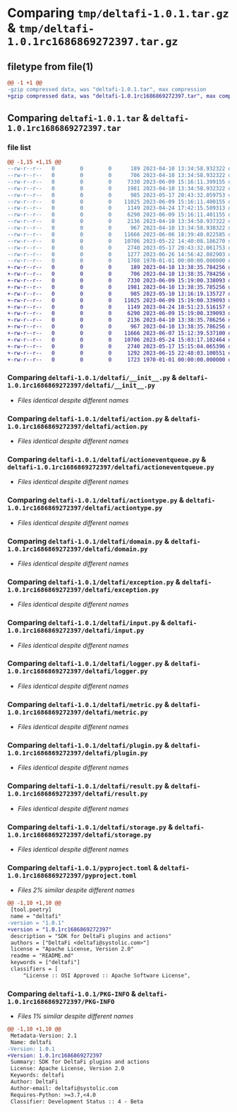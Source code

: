 # Comparing `tmp/deltafi-1.0.1.tar.gz` & `tmp/deltafi-1.0.1rc1686869272397.tar.gz`

## filetype from file(1)

```diff
@@ -1 +1 @@
-gzip compressed data, was "deltafi-1.0.1.tar", max compression
+gzip compressed data, was "deltafi-1.0.1rc1686869272397.tar", max compression
```

## Comparing `deltafi-1.0.1.tar` & `deltafi-1.0.1rc1686869272397.tar`

### file list

```diff
@@ -1,15 +1,15 @@
--rw-r--r--   0        0        0      189 2023-04-10 13:34:58.932322 deltafi-1.0.1/README.md
--rw-r--r--   0        0        0      706 2023-04-10 13:34:58.932322 deltafi-1.0.1/deltafi/__init__.py
--rw-r--r--   0        0        0     7330 2023-06-09 15:16:11.399155 deltafi-1.0.1/deltafi/action.py
--rw-r--r--   0        0        0     1981 2023-04-10 13:34:58.932322 deltafi-1.0.1/deltafi/actioneventqueue.py
--rw-r--r--   0        0        0      985 2023-05-17 20:43:32.059753 deltafi-1.0.1/deltafi/actiontype.py
--rw-r--r--   0        0        0    11025 2023-06-09 15:16:11.400155 deltafi-1.0.1/deltafi/domain.py
--rw-r--r--   0        0        0     1149 2023-04-24 17:42:15.589313 deltafi-1.0.1/deltafi/exception.py
--rw-r--r--   0        0        0     6290 2023-06-09 15:16:11.401155 deltafi-1.0.1/deltafi/input.py
--rw-r--r--   0        0        0     2136 2023-04-10 13:34:58.937322 deltafi-1.0.1/deltafi/logger.py
--rw-r--r--   0        0        0      967 2023-04-10 13:34:58.938322 deltafi-1.0.1/deltafi/metric.py
--rw-r--r--   0        0        0    11666 2023-06-06 18:39:40.022585 deltafi-1.0.1/deltafi/plugin.py
--rw-r--r--   0        0        0    10706 2023-05-22 14:40:08.186270 deltafi-1.0.1/deltafi/result.py
--rw-r--r--   0        0        0     2740 2023-05-17 20:43:32.061753 deltafi-1.0.1/deltafi/storage.py
--rw-r--r--   0        0        0     1277 2023-06-26 14:56:42.082903 deltafi-1.0.1/pyproject.toml
--rw-r--r--   0        0        0     1708 1970-01-01 00:00:00.000000 deltafi-1.0.1/PKG-INFO
+-rw-r--r--   0        0        0      189 2023-04-10 13:38:35.784256 deltafi-1.0.1rc1686869272397/README.md
+-rw-r--r--   0        0        0      706 2023-04-10 13:38:35.784256 deltafi-1.0.1rc1686869272397/deltafi/__init__.py
+-rw-r--r--   0        0        0     7330 2023-06-09 15:19:00.338093 deltafi-1.0.1rc1686869272397/deltafi/action.py
+-rw-r--r--   0        0        0     1981 2023-04-10 13:38:35.785256 deltafi-1.0.1rc1686869272397/deltafi/actioneventqueue.py
+-rw-r--r--   0        0        0      985 2023-05-10 13:16:19.135727 deltafi-1.0.1rc1686869272397/deltafi/actiontype.py
+-rw-r--r--   0        0        0    11025 2023-06-09 15:19:00.339093 deltafi-1.0.1rc1686869272397/deltafi/domain.py
+-rw-r--r--   0        0        0     1149 2023-04-24 18:51:23.516157 deltafi-1.0.1rc1686869272397/deltafi/exception.py
+-rw-r--r--   0        0        0     6290 2023-06-09 15:19:00.339093 deltafi-1.0.1rc1686869272397/deltafi/input.py
+-rw-r--r--   0        0        0     2136 2023-04-10 13:38:35.786256 deltafi-1.0.1rc1686869272397/deltafi/logger.py
+-rw-r--r--   0        0        0      967 2023-04-10 13:38:35.786256 deltafi-1.0.1rc1686869272397/deltafi/metric.py
+-rw-r--r--   0        0        0    11666 2023-06-07 15:12:39.537100 deltafi-1.0.1rc1686869272397/deltafi/plugin.py
+-rw-r--r--   0        0        0    10706 2023-05-24 15:03:17.102464 deltafi-1.0.1rc1686869272397/deltafi/result.py
+-rw-r--r--   0        0        0     2740 2023-05-17 15:15:04.065396 deltafi-1.0.1rc1686869272397/deltafi/storage.py
+-rw-r--r--   0        0        0     1292 2023-06-15 22:48:03.100551 deltafi-1.0.1rc1686869272397/pyproject.toml
+-rw-r--r--   0        0        0     1723 1970-01-01 00:00:00.000000 deltafi-1.0.1rc1686869272397/PKG-INFO
```

### Comparing `deltafi-1.0.1/deltafi/__init__.py` & `deltafi-1.0.1rc1686869272397/deltafi/__init__.py`

 * *Files identical despite different names*

### Comparing `deltafi-1.0.1/deltafi/action.py` & `deltafi-1.0.1rc1686869272397/deltafi/action.py`

 * *Files identical despite different names*

### Comparing `deltafi-1.0.1/deltafi/actioneventqueue.py` & `deltafi-1.0.1rc1686869272397/deltafi/actioneventqueue.py`

 * *Files identical despite different names*

### Comparing `deltafi-1.0.1/deltafi/actiontype.py` & `deltafi-1.0.1rc1686869272397/deltafi/actiontype.py`

 * *Files identical despite different names*

### Comparing `deltafi-1.0.1/deltafi/domain.py` & `deltafi-1.0.1rc1686869272397/deltafi/domain.py`

 * *Files identical despite different names*

### Comparing `deltafi-1.0.1/deltafi/exception.py` & `deltafi-1.0.1rc1686869272397/deltafi/exception.py`

 * *Files identical despite different names*

### Comparing `deltafi-1.0.1/deltafi/input.py` & `deltafi-1.0.1rc1686869272397/deltafi/input.py`

 * *Files identical despite different names*

### Comparing `deltafi-1.0.1/deltafi/logger.py` & `deltafi-1.0.1rc1686869272397/deltafi/logger.py`

 * *Files identical despite different names*

### Comparing `deltafi-1.0.1/deltafi/metric.py` & `deltafi-1.0.1rc1686869272397/deltafi/metric.py`

 * *Files identical despite different names*

### Comparing `deltafi-1.0.1/deltafi/plugin.py` & `deltafi-1.0.1rc1686869272397/deltafi/plugin.py`

 * *Files identical despite different names*

### Comparing `deltafi-1.0.1/deltafi/result.py` & `deltafi-1.0.1rc1686869272397/deltafi/result.py`

 * *Files identical despite different names*

### Comparing `deltafi-1.0.1/deltafi/storage.py` & `deltafi-1.0.1rc1686869272397/deltafi/storage.py`

 * *Files identical despite different names*

### Comparing `deltafi-1.0.1/pyproject.toml` & `deltafi-1.0.1rc1686869272397/pyproject.toml`

 * *Files 2% similar despite different names*

```diff
@@ -1,10 +1,10 @@
 [tool.poetry]
 name = "deltafi"
-version = "1.0.1"
+version = "1.0.1rc1686869272397"
 description = "SDK for DeltaFi plugins and actions"
 authors = ["DeltaFi <deltafi@systolic.com>"]
 license = "Apache License, Version 2.0"
 readme = "README.md"
 keywords = ["deltafi"]
 classifiers = [
     "License :: OSI Approved :: Apache Software License",
```

### Comparing `deltafi-1.0.1/PKG-INFO` & `deltafi-1.0.1rc1686869272397/PKG-INFO`

 * *Files 1% similar despite different names*

```diff
@@ -1,10 +1,10 @@
 Metadata-Version: 2.1
 Name: deltafi
-Version: 1.0.1
+Version: 1.0.1rc1686869272397
 Summary: SDK for DeltaFi plugins and actions
 License: Apache License, Version 2.0
 Keywords: deltafi
 Author: DeltaFi
 Author-email: deltafi@systolic.com
 Requires-Python: >=3.7,<4.0
 Classifier: Development Status :: 4 - Beta
```

